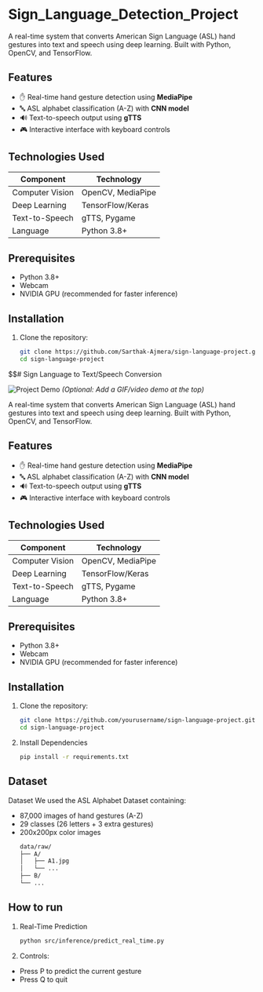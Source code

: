 
# Sign_Language_Detection_Project
A real-time system that converts American Sign Language (ASL) hand gestures into text and speech using deep learning. Built with Python, OpenCV, and TensorFlow.

## Features
- ✋ Real-time hand gesture detection using **MediaPipe**
- 🔤 ASL alphabet classification (A-Z) with **CNN model**
- 🔊 Text-to-speech output using **gTTS**
- 🎮 Interactive interface with keyboard controls

## Technologies Used
| Component          | Technology |
|--------------------|------------|
| Computer Vision    | OpenCV, MediaPipe |
| Deep Learning      | TensorFlow/Keras |
| Text-to-Speech     | gTTS, Pygame |
| Language           | Python 3.8+ |

## Prerequisites
- Python 3.8+
- Webcam
- NVIDIA GPU (recommended for faster inference)

## Installation
1. Clone the repository:
   ```bash
   git clone https://github.com/Sarthak-Ajmera/sign-language-project.git
   cd sign-language-project

$$# Sign Language to Text/Speech Conversion

![Project Demo](demo.gif) *(Optional: Add a GIF/video demo at the top)*

A real-time system that converts American Sign Language (ASL) hand gestures into text and speech using deep learning. Built with Python, OpenCV, and TensorFlow.

## Features
- ✋ Real-time hand gesture detection using **MediaPipe**
- 🔤 ASL alphabet classification (A-Z) with **CNN model**
- 🔊 Text-to-speech output using **gTTS**
- 🎮 Interactive interface with keyboard controls

## Technologies Used
| Component          | Technology |
|--------------------|------------|
| Computer Vision    | OpenCV, MediaPipe |
| Deep Learning      | TensorFlow/Keras |
| Text-to-Speech     | gTTS, Pygame |
| Language           | Python 3.8+ |

## Prerequisites
- Python 3.8+
- Webcam
- NVIDIA GPU (recommended for faster inference)

## Installation
1. Clone the repository:
   ```bash
   git clone https://github.com/yourusername/sign-language-project.git
   cd sign-language-project

2. Install Dependencies 
   ```bash
   pip install -r requirements.txt

## Dataset
Dataset
We used the ASL Alphabet Dataset containing:
- 87,000 images of hand gestures (A-Z)
- 29 classes (26 letters + 3 extra gestures)
- 200x200px color images
  ```bash
  data/raw/
  ├── A/
  │   ├── A1.jpg
  │   └── ...
  ├── B/
  └── ...

## How to run
1. Real-Time Prediction 
   ```bash
   python src/inference/predict_real_time.py
   
2. Controls:
- Press P to predict the current gesture
- Press Q to quit

